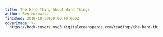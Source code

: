 ```yaml
---
title: The Hard Thing About Hard Things
author: Ben Horowitz
finished: 2019-10-30T00:00:00.000Z
coverImage: >-
  https://book-covers.nyc3.digitaloceanspaces.com/readings/the-hard-thing-about-hard-things-01.jpg
---
```

